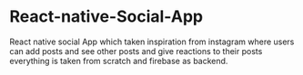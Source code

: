 # React-native-Social-App

React native social App which taken inspiration from instagram where users can add posts and see other posts and give reactions to their posts everything is taken from scratch and firebase as backend.
